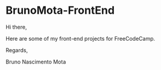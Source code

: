 # BrunoMota-FrontEnd

Hi there,

Here are some of my front-end projects for FreeCodeCamp.

Regards,

Bruno Nascimento Mota
